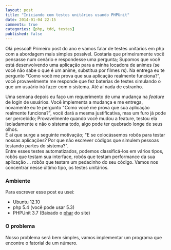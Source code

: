 ```yaml
---
layout: post
title: "Iniciando com testes unitários usando PHPUnit"
date: 2014-01-04 22:15
comments: true
categories: [php, tdd, testes]
published: false
---
```


Olá pessoal! Primeiro post do ano e vamos falar de testes unitários em php com a abordagem mais simples possível. Gostaria que primeiramente você pensasse num cenário e respondesse uma pergunta; Supomos que você está desenvolvendo uma aplicação para a minha locadora de animes (se você não sabe o que é um anime, substitua por filmes rs). Na entrega eu te pergunto "Como você me prova que sua aplicação realmente funciona?", você provavelmente me responde que fez baterias de testes simulando o que um usuário irá fazer com o sistema. Até aí nada de estranho. 

Uma semana depois eu faço um requerimento de uma mudança na *feature* de login de usuários. Você implementa a mudança e me entrega, novamente eu te pergunto "Como você me prova que sua aplicação realmente funciona?", você dará a mesma justificativa, mas um furo já pode ser percebido; Provavelmente quando você mudou a feature, testou ela isoladamente e não o sistema todo, algo pode ter quebrado longe de seus olhos.  
É aí que surge a seguinte motivação; "E se colocássemos robôs para testar nossas aplicações? Por que não escrever códigos que simulem pessoas testando partes do sistema?".  
Entre esses testes automatizados, podemos classificá-los em vários tipos, robôs que testam sua interface, robôs que testam performance da sua aplicação ... robôs que testam um pedacinho do seu código. Vamos nos concentrar nesse último tipo, os testes unitários. 

### Ambiente 

Para escrever esse post eu usei: 

* Ubuntu 12.10
* php 5.4 (você pode usar 5.3)
* PHPUnit 3.7 (Baixado o [phar](https://phar.phpunit.de/phpunit.phar) do site)

### O problema

Nosso problema será bem simples, vamos implementar um programa que encontre o fatorial de um número. 
